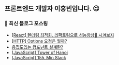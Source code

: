 ## 프론트엔드 개발자 이홍빈입니다. 😉

<!--
**Hong-been/Hong-been** is a ✨ _special_ ✨ repository because its `README.md` (this file) appears on your GitHub profile.

Here are some ideas to get you started:

- 🔭 I’m currently working on ...
- 🌱 I’m currently learning Testing Tools
- 👯 I’m looking to collaborate on ...
- 🤔 I’m looking for help with ...
- 💬 Ask me about ...
- 📫 How to reach me: ...
- 😄 Pronouns: ...
- ⚡ Fun fact: ...
-->

### 📍 최신 블로그 포스팅
<!-- https://github.com/gautamkrishnar/blog-post-workflow -->
<!-- BLOG-POST-LIST:START -->
- [[React] 렌더링 최적화, 리팩토링으로 성능향상🎯 시켜보자](https://velog.io/@awesome-hong/React-%EB%A0%8C%EB%8D%94%EB%A7%81-%EC%B5%9C%EC%A0%81%ED%99%94-%EB%A6%AC%ED%8C%A9%ED%86%A0%EB%A7%81%EC%9C%BC%EB%A1%9C-%EC%84%B1%EB%8A%A5%ED%96%A5%EC%83%81-%EC%8B%9C%EC%BC%9C%EB%B3%B4%EC%9E%90)
- [[HTTP] Options 요청은 뭘까?](https://velog.io/@awesome-hong/HTTP-Options-%EC%9A%94%EC%B2%AD%EC%9D%80-%EB%AD%98%EA%B9%8C)
- [응집도있는 컴포넌트 설계란?](https://velog.io/@awesome-hong/%EC%9D%91%EC%A7%91%EB%8F%84%EC%9E%88%EB%8A%94-%EC%BB%B4%ED%8F%AC%EB%84%8C%ED%8A%B8-%EC%84%A4%EA%B3%84%EB%9E%80)
- [[JavaScript] Tower of Hanoi](https://velog.io/@awesome-hong/JavaScript-Tower-of-Hanoi)
- [[JavaScript] 155. Min Stack](https://velog.io/@awesome-hong/JavaScript-155.-Min-Stack)
<!-- BLOG-POST-LIST:END -->
